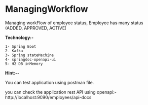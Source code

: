 # ManagingWorkflow

Managing workFlow of employee status, Employee has many status (ADDED, APPROVED, ACTIVE)

**Technology:-**

    1- Spring Boot
    2- Kafka
    3- Spring stateMachine
    4- springdoc-openapi-ui
    5- H2 DB inMemory
  
**Hint:--**

You can test application using postman file.

you can check the application rest API using openapi:-
http://localhost:9090/employees/api-docs

